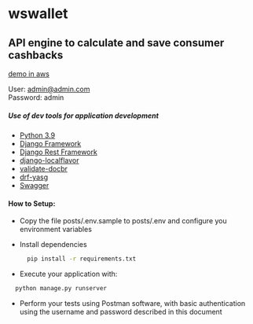 # wswallet

## API engine to calculate and save consumer cashbacks

[demo in aws](https://aws.com/)

User: admin@admin.com \
Password: admin

##### Use of dev tools for application development

* [Python 3.9](https://docs.python.org/3.9/)
* [Django Framework](https://docs.djangoproject.com/en/3.2/)
* [Django Rest Framework](https://www.django-rest-framework.org/topics/documenting-your-api/)
* [django-localflavor](https://django-localflavor.readthedocs.io/en/latest/)
* [validate-docbr](https://pypi.org/project/validate-docbr/)
* [drf-yasg](https://drf-yasg.readthedocs.io/en/stable/readme.html)
* [Swagger](https://swagger.io/)

#### How to Setup:

- Copy the file posts/.env.sample to posts/.env and configure you environment variables

- Install dependencies
  ```` bash
    pip install -r requirements.txt
  ````

- Execute your application with:

 ```` bash
   python manage.py runserver
 ````

- Perform your tests using Postman software, with basic authentication using the username and password described in this
  document
  
